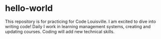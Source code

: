 # hello-world
This repository is for practicing for Code Louisville.
I am excited to dive into writing code! Daily I work in learning management systems, creating and updating courses. Coding will add new technical skills.
